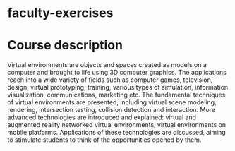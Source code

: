 # faculty-exercises

# Course description
Virtual environments are objects and spaces created as models on a computer and brought to life using 3D computer graphics. The applications reach into a wide variety of fields such as computer games, television, design, virtual prototyping, training, various types of simulation, information visualization, communications, marketing etc. The fundamental techniques of virtual environments are presented, including virtual scene modeling, rendering, intersection testing, collision detection and interaction. More advanced technologies are introduced and explained: virtual and augmented reality networked virtual environments, virtual environments on mobile platforms. Applications of these technologies are discussed, aiming to stimulate students to think of the opportunities opened by them.